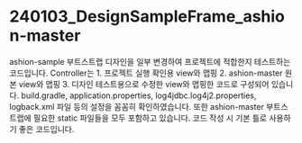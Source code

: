 # 240103_DesignSampleFrame_ashion-master
ashion-sample 부트스트랩 디자인을 일부 변경하여 프로젝트에 적합한지 테스트하는 코드입니다. Controller는 1. 프로젝트 실행 확인용 view와 맵핑 2. ashion-master 원본 view와 맵핑 3. 디자인 테스트용으로 수정한 view와 맵핑한 코드로 구성되어 있습니다. build.gradle, application.properties, log4jdbc.log4j2.properties, logback.xml 파일 등의 설정을 꼼꼼히 확인하였습니다. 또한 ashion-master 부트스트랩에 필요한 static 파일들을 모두 포함하고 있습니다. 코드 작성 시 기본 틀로 사용하기 좋은 코드입니다.
